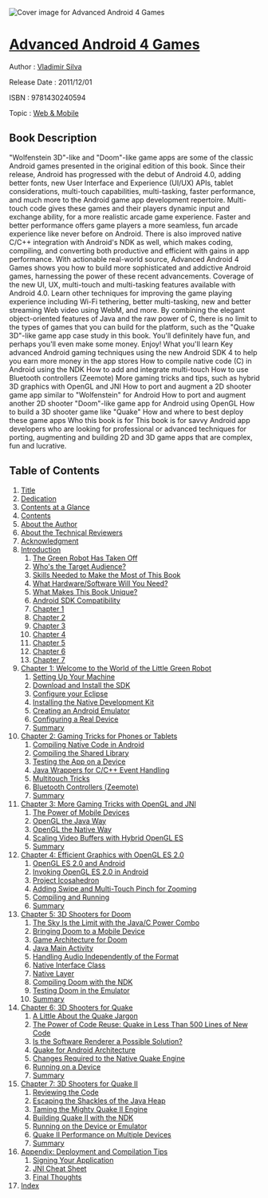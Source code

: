 ![Cover image for Advanced Android 4 Games](https://imgdetail.ebookreading.net/cover/cover/web_mobile/EB9781430240594.jpg)

[Advanced Android 4 Games](https://ebookreading.net/view/book/Advanced+Android+4+Games-EB9781430240594_1.html "Advanced Android 4 Games")
====================================================================================================================

Author : [Vladimir Silva](https://ebookreading.net/search/author/Vladimir+Silva)

Release Date : 2011/12/01

ISBN : 9781430240594

Topic : [Web & Mobile](https://ebookreading.net/search/category/web-mobile)

Book Description
-----------------

"Wolfenstein 3D"-like and "Doom"-like game apps are some of the classic Android games presented in the original edition of this book. Since their release, Android has progressed with the debut of Android 4.0, adding better fonts, new User Interface and Experience (UI/UX) APIs, tablet considerations, multi-touch capabilities, multi-tasking, faster performance, and much more to the Android game app development repertoire.
Multi-touch code gives these games and their players dynamic input and exchange ability, for a more realistic arcade game experience. Faster and better performance offers game players a more seamless, fun arcade experience like never before on Android. There is also improved native C/C++ integration with Android's NDK as well, which makes coding, compiling, and converting both productive and efficient with gains in app performance.
With actionable real-world source, Advanced Android 4 Games shows you how to build more sophisticated and addictive Android games, harnessing the power of these recent advancements.
Coverage of the new UI, UX, multi-touch and multi-tasking features available with Android 4.0.
Learn other techniques for improving the game playing experience including Wi-Fi tethering, better multi-tasking, new and better streaming Web video using WebM, and more.
By combining the elegant object-oriented features of Java and the raw power of C, there is no limit to the types of games that you can build for the platform, such as the "Quake 3D"-like game app case study in this book.
You'll definitely have fun, and perhaps you'll even make some money. Enjoy!
What you'll learn
Key advanced Android gaming techniques using the new Android SDK 4 to help you earn more money in the app stores
How to compile native code (C) in Android using the NDK
How to add and integrate multi-touch
How to use Bluetooth controllers (Zeemote)
More gaming tricks and tips, such as hybrid 3D graphics with OpenGL and JNI
How to port and augment a 2D shooter game app similar to "Wolfenstein" for Android
How to port and augment another 2D shooter "Doom"-like game app for Android using OpenGL
How to build a 3D shooter game like "Quake"
How and where to best deploy these game apps
Who this book is for
This book is for savvy Android app developers who are looking for professional or advanced techniques for porting, augmenting and building 2D and 3D game apps that are complex, fun and lucrative.
              
Table of Contents
-----------------

1. [Title](https://ebookreading.net/view/book/Advanced+Android+4+Games-EB9781430240594_2.html)
1. [Dedication](https://ebookreading.net/view/book/Advanced+Android+4+Games-EB9781430240594_4.html)
1. [Contents at a Glance](https://ebookreading.net/view/book/Advanced+Android+4+Games-EB9781430240594_5.html#contentsataglance)
1. [Contents](https://ebookreading.net/view/book/Advanced+Android+4+Games-EB9781430240594_6.html#contents)
1. [About the Author](https://ebookreading.net/view/book/Advanced+Android+4+Games-EB9781430240594_7.html#about_the_author)
1. [About the Technical Reviewers](https://ebookreading.net/view/book/Advanced+Android+4+Games-EB9781430240594_8.html#about_the_technical)
1. [Acknowledgment](https://ebookreading.net/view/book/Advanced+Android+4+Games-EB9781430240594_9.html#acknowledgment)
1. [Introduction](https://ebookreading.net/view/book/Advanced+Android+4+Games-EB9781430240594_10.html#introduction)
    1. [The Green Robot Has Taken Off](https://ebookreading.net/view/book/Advanced+Android+4+Games-EB9781430240594_10.html#the_green_robot_has)
    1. [Who&#39;s the Target Audience?](https://ebookreading.net/view/book/Advanced+Android+4+Games-EB9781430240594_10.html#who_apos_s_the_targ)
    1. [Skills Needed to Make the Most of This Book](https://ebookreading.net/view/book/Advanced+Android+4+Games-EB9781430240594_10.html#skills_needed_to_ma)
    1. [What Hardware/Software Will You Need?](https://ebookreading.net/view/book/Advanced+Android+4+Games-EB9781430240594_10.html#what_hardware_slash)
    1. [What Makes This Book Unique?](https://ebookreading.net/view/book/Advanced+Android+4+Games-EB9781430240594_10.html#what_makes_this_boo)
    1. [Android SDK Compatibility](https://ebookreading.net/view/book/Advanced+Android+4+Games-EB9781430240594_10.html#android_sdk_compati)
    1. [Chapter 1](https://ebookreading.net/view/book/Advanced+Android+4+Games-EB9781430240594_10.html#chapter_1)
    1. [Chapter 2](https://ebookreading.net/view/book/Advanced+Android+4+Games-EB9781430240594_10.html#chapter_2)
    1. [Chapter 3](https://ebookreading.net/view/book/Advanced+Android+4+Games-EB9781430240594_10.html#chapter_3)
    1. [Chapter 4](https://ebookreading.net/view/book/Advanced+Android+4+Games-EB9781430240594_10.html#chapter_4)
    1. [Chapter 5](https://ebookreading.net/view/book/Advanced+Android+4+Games-EB9781430240594_10.html#chapter_5)
    1. [Chapter 6](https://ebookreading.net/view/book/Advanced+Android+4+Games-EB9781430240594_10.html#chapter_6)
    1. [Chapter 7](https://ebookreading.net/view/book/Advanced+Android+4+Games-EB9781430240594_10.html#chapter_7)
1. [Chapter 1: Welcome to the World of the Little Green Robot](https://ebookreading.net/view/book/Advanced+Android+4+Games-EB9781430240594_11.html#ch1)
    1. [Setting Up Your Machine](https://ebookreading.net/view/book/Advanced+Android+4+Games-EB9781430240594_11.html#setting_up_your_mac)
    1. [Download and Install the SDK](https://ebookreading.net/view/book/Advanced+Android+4+Games-EB9781430240594_11.html#download_and_instal)
    1. [Configure your Eclipse](https://ebookreading.net/view/book/Advanced+Android+4+Games-EB9781430240594_11.html#configure_your_ecli)
    1. [Installing the Native Development Kit](https://ebookreading.net/view/book/Advanced+Android+4+Games-EB9781430240594_11.html#installing_the_nati)
    1. [Creating an Android Emulator](https://ebookreading.net/view/book/Advanced+Android+4+Games-EB9781430240594_11.html#creating_an_android)
    1. [Configuring a Real Device](https://ebookreading.net/view/book/Advanced+Android+4+Games-EB9781430240594_11.html#configuring_a_real_)
    1. [Summary](https://ebookreading.net/view/book/Advanced+Android+4+Games-EB9781430240594_11.html#summary)
1. [Chapter 2: Gaming Tricks for Phones or Tablets](https://ebookreading.net/view/book/Advanced+Android+4+Games-EB9781430240594_12.html#ch2)
    1. [Compiling Native Code in Android](https://ebookreading.net/view/book/Advanced+Android+4+Games-EB9781430240594_12.html#compiling_native_co)
    1. [Compiling the Shared Library](https://ebookreading.net/view/book/Advanced+Android+4+Games-EB9781430240594_12.html#compiling_the_share)
    1. [Testing the App on a Device](https://ebookreading.net/view/book/Advanced+Android+4+Games-EB9781430240594_12.html#testing_the_app_on_)
    1. [Java Wrappers for C/C++ Event Handling](https://ebookreading.net/view/book/Advanced+Android+4+Games-EB9781430240594_12.html#java_wrappers_for_c)
    1. [Multitouch Tricks](https://ebookreading.net/view/book/Advanced+Android+4+Games-EB9781430240594_12.html#multitouch_tricks)
    1. [Bluetooth Controllers (Zeemote)](https://ebookreading.net/view/book/Advanced+Android+4+Games-EB9781430240594_12.html#bluetooth_controlle)
    1. [Summary](https://ebookreading.net/view/book/Advanced+Android+4+Games-EB9781430240594_12.html#summary1)
1. [Chapter 3: More Gaming Tricks with OpenGL and JNI](https://ebookreading.net/view/book/Advanced+Android+4+Games-EB9781430240594_13.html#ch3)
    1. [The Power of Mobile Devices](https://ebookreading.net/view/book/Advanced+Android+4+Games-EB9781430240594_13.html#the_power_of_mobile)
    1. [OpenGL the Java Way](https://ebookreading.net/view/book/Advanced+Android+4+Games-EB9781430240594_13.html#opengl_the_java_way)
    1. [OpenGL the Native Way](https://ebookreading.net/view/book/Advanced+Android+4+Games-EB9781430240594_13.html#opengl_the_native_w)
    1. [Scaling Video Buffers with Hybrid OpenGL ES](https://ebookreading.net/view/book/Advanced+Android+4+Games-EB9781430240594_13.html#scaling_video_buffe)
    1. [Summary](https://ebookreading.net/view/book/Advanced+Android+4+Games-EB9781430240594_13.html#summary2)
1. [Chapter 4: Efficient Graphics with OpenGL ES 2.0](https://ebookreading.net/view/book/Advanced+Android+4+Games-EB9781430240594_14.html#ch4)
    1. [OpenGL ES 2.0 and Android](https://ebookreading.net/view/book/Advanced+Android+4+Games-EB9781430240594_14.html#opengl_es_20_and_an)
    1. [Invoking OpenGL ES 2.0 in Android](https://ebookreading.net/view/book/Advanced+Android+4+Games-EB9781430240594_14.html#invoking_opengl_es_)
    1. [Project Icosahedron](https://ebookreading.net/view/book/Advanced+Android+4+Games-EB9781430240594_14.html#project_icosahedron)
    1. [Adding Swipe and Multi-Touch Pinch for Zooming](https://ebookreading.net/view/book/Advanced+Android+4+Games-EB9781430240594_14.html#adding_swipe_and_mu)
    1. [Compiling and Running](https://ebookreading.net/view/book/Advanced+Android+4+Games-EB9781430240594_14.html#compiling_and_runni)
    1. [Summary](https://ebookreading.net/view/book/Advanced+Android+4+Games-EB9781430240594_14.html#summary3)
1. [Chapter 5: 3D Shooters for Doom](https://ebookreading.net/view/book/Advanced+Android+4+Games-EB9781430240594_15.html#ch5)
    1. [The Sky Is the Limit with the Java/C Power Combo](https://ebookreading.net/view/book/Advanced+Android+4+Games-EB9781430240594_15.html#the_sky_is_the_limi)
    1. [Bringing Doom to a Mobile Device](https://ebookreading.net/view/book/Advanced+Android+4+Games-EB9781430240594_15.html#bringing_doom_to_a_)
    1. [Game Architecture for Doom](https://ebookreading.net/view/book/Advanced+Android+4+Games-EB9781430240594_15.html#game_architecture_f)
    1. [Java Main Activity](https://ebookreading.net/view/book/Advanced+Android+4+Games-EB9781430240594_15.html#java_main_activity1)
    1. [Handling Audio Independently of the Format](https://ebookreading.net/view/book/Advanced+Android+4+Games-EB9781430240594_15.html#handling_audio_inde)
    1. [Native Interface Class](https://ebookreading.net/view/book/Advanced+Android+4+Games-EB9781430240594_15.html#native_interface_cl)
    1. [Native Layer](https://ebookreading.net/view/book/Advanced+Android+4+Games-EB9781430240594_15.html#native_layer)
    1. [Compiling Doom with the NDK](https://ebookreading.net/view/book/Advanced+Android+4+Games-EB9781430240594_15.html#compiling_doom_with)
    1. [Testing Doom in the Emulator](https://ebookreading.net/view/book/Advanced+Android+4+Games-EB9781430240594_15.html#testing_doom_in_the)
    1. [Summary](https://ebookreading.net/view/book/Advanced+Android+4+Games-EB9781430240594_15.html#summary4)
1. [Chapter 6: 3D Shooters for Quake](https://ebookreading.net/view/book/Advanced+Android+4+Games-EB9781430240594_16.html#ch6)
    1. [A Little About the Quake Jargon](https://ebookreading.net/view/book/Advanced+Android+4+Games-EB9781430240594_16.html#a_little_about_the_)
    1. [The Power of Code Reuse: Quake in Less Than 500 Lines of New Code](https://ebookreading.net/view/book/Advanced+Android+4+Games-EB9781430240594_16.html#the_power_of_code_r)
    1. [Is the Software Renderer a Possible Solution?](https://ebookreading.net/view/book/Advanced+Android+4+Games-EB9781430240594_16.html#is_the_software_ren)
    1. [Quake for Android Architecture](https://ebookreading.net/view/book/Advanced+Android+4+Games-EB9781430240594_16.html#quake_for_android_a)
    1. [Changes Required to the Native Quake Engine](https://ebookreading.net/view/book/Advanced+Android+4+Games-EB9781430240594_16.html#changes_required_to)
    1. [Running on a Device](https://ebookreading.net/view/book/Advanced+Android+4+Games-EB9781430240594_16.html#running_on_a_device)
    1. [Summary](https://ebookreading.net/view/book/Advanced+Android+4+Games-EB9781430240594_16.html#summary5)
1. [Chapter 7: 3D Shooters for Quake II](https://ebookreading.net/view/book/Advanced+Android+4+Games-EB9781430240594_17.html#ch7)
    1. [Reviewing the Code](https://ebookreading.net/view/book/Advanced+Android+4+Games-EB9781430240594_17.html#reviewing_the_code)
    1. [Escaping the Shackles of the Java Heap](https://ebookreading.net/view/book/Advanced+Android+4+Games-EB9781430240594_17.html#escaping_the_shackl)
    1. [Taming the Mighty Quake II Engine](https://ebookreading.net/view/book/Advanced+Android+4+Games-EB9781430240594_17.html#taming_the_mighty_q)
    1. [Building Quake II with the NDK](https://ebookreading.net/view/book/Advanced+Android+4+Games-EB9781430240594_17.html#building_quake_ii_w)
    1. [Running on the Device or Emulator](https://ebookreading.net/view/book/Advanced+Android+4+Games-EB9781430240594_17.html#running_on_the_devi)
    1. [Quake II Performance on Multiple Devices](https://ebookreading.net/view/book/Advanced+Android+4+Games-EB9781430240594_17.html#quake_ii_performanc)
    1. [Summary](https://ebookreading.net/view/book/Advanced+Android+4+Games-EB9781430240594_17.html#summary6)
1. [Appendix: Deployment and Compilation Tips](https://ebookreading.net/view/book/Advanced+Android+4+Games-EB9781430240594_18.html#app)
    1. [Signing Your Application](https://ebookreading.net/view/book/Advanced+Android+4+Games-EB9781430240594_18.html#signing_your_applic)
    1. [JNI Cheat Sheet](https://ebookreading.net/view/book/Advanced+Android+4+Games-EB9781430240594_18.html#jni_cheatsheet)
    1. [Final Thoughts](https://ebookreading.net/view/book/Advanced+Android+4+Games-EB9781430240594_18.html#final_thoughts)
1. [Index](https://ebookreading.net/view/book/Advanced+Android+4+Games-EB9781430240594_19.html#ind)
